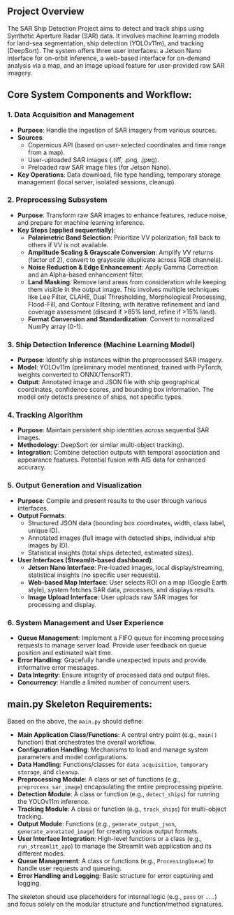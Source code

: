 ## Project Overview

The SAR Ship Detection Project aims to detect and track ships using Synthetic Aperture Radar (SAR) data. It involves machine learning models for land-sea segmentation, ship detection (YOLOv11m), and tracking (DeepSort). The system offers three user interfaces: a Jetson Nano interface for on-orbit inference, a web-based interface for on-demand analysis via a map, and an image upload feature for user-provided raw SAR imagery.

## Core System Components and Workflow:

### 1. Data Acquisition and Management
* **Purpose**: Handle the ingestion of SAR imagery from various sources.
* **Sources**:
    * Copernicus API (based on user-selected coordinates and time range from a map).
    * User-uploaded SAR images (.tiff, .png, .jpeg).
    * Preloaded raw SAR image files (for Jetson Nano).
* **Key Operations**: Data download, file type handling, temporary storage management (local server, isolated sessions, cleanup).

### 2. Preprocessing Subsystem
* **Purpose**: Transform raw SAR images to enhance features, reduce noise, and prepare for machine learning inference.
* **Key Steps (applied sequentially)**:
    * **Polarimetric Band Selection**: Prioritize VV polarization; fall back to others if VV is not available.
    * **Amplitude Scaling & Grayscale Conversion**: Amplify VV returns (factor of 2), convert to grayscale (duplicate across RGB channels).
    * **Noise Reduction & Edge Enhancement**: Apply Gamma Correction and an Alpha-based enhancement filter.
    * **Land Masking**: Remove land areas from consideration while keeping them visible in the output image. This involves multiple techniques like Lee Filter, CLAHE, Dual Thresholding, Morphological Processing, Flood-Fill, and Contour Filtering, with iterative refinement and land coverage assessment (discard if >85% land, refine if >15% land).
    * **Format Conversion and Standardization**: Convert to normalized NumPy array (0-1).

### 3. Ship Detection Inference (Machine Learning Model)
* **Purpose**: Identify ship instances within the preprocessed SAR imagery.
* **Model**: YOLOv11m (preliminary model mentioned, trained with PyTorch, weights converted to ONNX/TensorRT).
* **Output**: Annotated image and JSON file with ship geographical coordinates, confidence scores, and bounding box information. The model only detects presence of ships, not specific types.

### 4. Tracking Algorithm
* **Purpose**: Maintain persistent ship identities across sequential SAR images.
* **Methodology**: DeepSort (or similar multi-object tracking).
* **Integration**: Combine detection outputs with temporal association and appearance features. Potential fusion with AIS data for enhanced accuracy.

### 5. Output Generation and Visualization
* **Purpose**: Compile and present results to the user through various interfaces.
* **Output Formats**:
    * Structured JSON data (bounding box coordinates, width, class label, unique ID).
    * Annotated images (full image with detected ships, individual ship images by ID).
    * Statistical insights (total ships detected, estimated sizes).
* **User Interfaces (Streamlit-based dashboard)**:
    * **Jetson Nano Interface**: Pre-loaded images, local display/streaming, statistical insights (no specific user requests).
    * **Web-based Map Interface**: User selects ROI on a map (Google Earth style), system fetches SAR data, processes, and displays results.
    * **Image Upload Interface**: User uploads raw SAR images for processing and display.

### 6. System Management and User Experience
* **Queue Management**: Implement a FIFO queue for incoming processing requests to manage server load. Provide user feedback on queue position and estimated wait time.
* **Error Handling**: Gracefully handle unexpected inputs and provide informative error messages.
* **Data Integrity**: Ensure integrity of processed data and output files.
* **Concurrency**: Handle a limited number of concurrent users.

## main.py Skeleton Requirements:

Based on the above, the `main.py` should define:

* **Main Application Class/Functions**: A central entry point (e.g., `main()` function) that orchestrates the overall workflow.
* **Configuration Handling**: Mechanisms to load and manage system parameters and model configurations.
* **Data Handling**: Functions/classes for `data acquisition`, `temporary storage`, and `cleanup`.
* **Preprocessing Module**: A class or set of functions (e.g., `preprocess_sar_image`) encapsulating the entire preprocessing pipeline.
* **Detection Module**: A class or function (e.g., `detect_ships`) for running the YOLOv11m inference.
* **Tracking Module**: A class or function (e.g., `track_ships`) for multi-object tracking.
* **Output Module**: Functions (e.g., `generate_output_json`, `generate_annotated_image`) for creating various output formats.
* **User Interface Integration**: High-level functions or a class (e.g., `run_streamlit_app`) to manage the Streamlit web application and its different modes.
* **Queue Management**: A class or functions (e.g., `ProcessingQueue`) to handle user requests and queueing.
* **Error Handling and Logging**: Basic structure for error capturing and logging.

The skeleton should use placeholders for internal logic (e.g., `pass` or `...`) and focus solely on the modular structure and function/method signatures.
